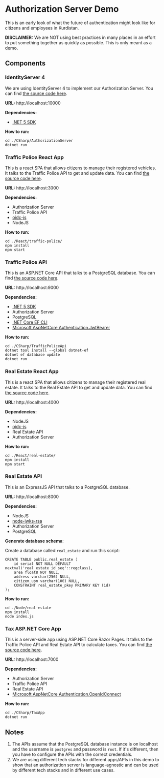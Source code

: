 # Authorization Server Demo

This is an early look of what the future of authentication might look like for citizens and employees in Kurdistan.

**DISCLAIMER:** We are NOT using best practices in many places in an effort to put something together as quickly as possible. This is only meant as a demo.

## Components

### IdentityServer 4

We are using IdentityServer 4 to implement our Authorization Server. You can find [the source code here](./CSharp/AuthorizationServer).

**URL:** http://localhost:10000

**Dependencies:**

- [.NET 5 SDK](https://dotnet.microsoft.com/download/dotnet/5.0)

**How to run:**

```
cd ./CSharp/AuthorizationServer
dotnet run
```

### Traffic Police React App

This is a react SPA that allows citizens to manage their registered vehicles. It talks to the Traffic Police API to get and update data. You can find [the source code here](./React/traffic-police).

**URL:** http://localhost:3000

**Dependencies:**

- Authorization Server
- Traffic Police API
- [oidc-js](https://github.com/IdentityModel/oidc-client-js)
- NodeJS

**How to run:**

```
cd ./React/traffic-police/
npm install
npm start
```

### Traffic Police API

This is an ASP.NET Core API that talks to a PostgreSQL database. You can find [the source code here](./CSharp/TrafficPoliceApi).

**URL:** http://localhost:9000

**Dependencies:**

- [.NET 5 SDK](https://dotnet.microsoft.com/download/dotnet/5.0)
- Authorization Server
- PostgreSQL
- [.NET Core EF CLI](https://docs.microsoft.com/en-us/ef/core/cli/dotnet)
- [Microsoft.AspNetCore.Authentication.JwtBearer](https://www.nuget.org/packages/Microsoft.AspNetCore.Authentication.JwtBearer)

**How to run:**

```
cd ./CSharp/TrafficPoliceApi
dotnet tool install --global dotnet-ef
dotnet ef database update
dotnet run
```

### Real Estate React App

This is a react SPA that allows citizens to manage their registered real estate. It talks to the Real Estate API to get and update data. You can find [the source code here](./React/real-estate).

**URL:** http://localhost:4000

**Dependencies:**

- NodeJS
- [oidc-js](https://github.com/IdentityModel/oidc-client-js)
- Real Estate API
- Authorization Server

**How to run:**

```
cd ./React/real-estate/
npm install
npm start
```

### Real Estate API

This is an ExpressJS API that talks to a PostgreSQL database.

**URL:** http://localhost:8000

**Dependencies:**

- NodeJS
- [node-jwks-rsa](https://github.com/auth0/node-jwks-rsa/blob/master/examples/express-demo/README.md)
- Authorization Server
- PostgreSQL

**Generate database schema**:

Create a database called `real_estate` and run this script:

```
CREATE TABLE public.real_estate (
	id serial NOT NULL DEFAULT nextval('real_estate_id_seq'::regclass),
	area float8 NOT NULL,
	address varchar(256) NULL,
	citizen_upn varchar(100) NULL,
	CONSTRAINT real_estate_pkey PRIMARY KEY (id)
);
```

**How to run:**

```
cd ./Node/real-estate
npm install
node index.js
```

### Tax ASP.NET Core App

This is a server-side app using ASP.NET Core Razor Pages. It talks to the Traffic Police API and Real Estate API to calculate taxes. You can find [the source code here](./CSharp/TaxApp).

**URL:** http://localhost:7000

**Dependencies:**

- Authorization Server
- Traffic Police API
- Real Estate API
- [Microsoft.AspNetCore.Authentication.OpenIdConnect](https://www.nuget.org/packages/Microsoft.AspNetCore.Authentication.OpenIdConnect)

**How to run:**

```
cd ./CSharp/TaxApp
dotnet run
```

## Notes

1. The APIs assume that the PostgreSQL database instance is on localhost and the username is `postgres` and password is `root`. If it's different, then you have to configure the APIs with the correct credentials.
1. We are using different tech stacks for different apps/APIs in this demo to show that an authorization server is language-agnostic and can be used by different tech stacks and in different use cases.
